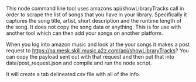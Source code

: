 This node command line tool uses amazons api/showLibraryTracks call in order to scrape the list of songs that you have in your library. Specifically it captures the song title, artist, short description and the runtime length of the song. It does not copy the song data or anything. This is for use with another tool which can then add your songs on another platform.

When you log into amazon music and look at the your songs it makes a post request to https://na.mesk.skill.music.a2z.com/api/showLibraryTracks? You can copy the payload sent out with that request and then put that into data/post_request.json and compile and run the node script.

It will create a tab delineated csv file with all of the info.